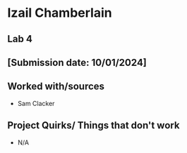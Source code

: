 # Izail Chamberlain 
## Lab 4
## [Submission date: 10/01/2024]
## Worked with/sources 
* Sam Clacker
## Project Quirks/ Things that don't work
* N/A
